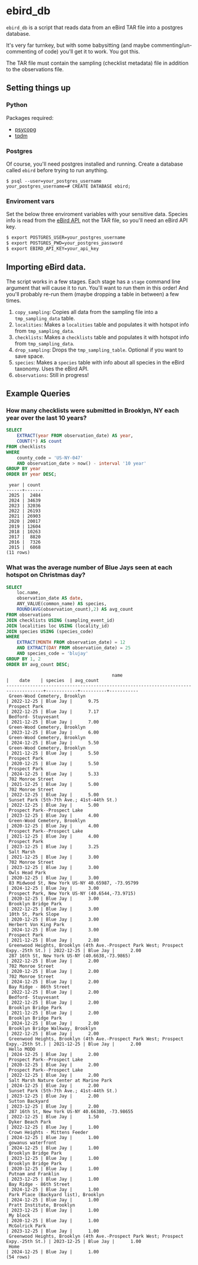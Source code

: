 # ebird_db

`ebird_db` is a script that reads data from an eBird TAR file into a postgres database.

It's very far turnkey, but with some babysitting (and maybe commenting/un-commenting of code) you'll get it to work. You got this.

The TAR file must contain the sampling (checklist metadata) file in addition to the observations file.

## Setting things up

### Python
Packages required:
* [psycopg](https://www.psycopg.org/)
* [tqdm](https://github.com/tqdm/tqdm)

### Postgres
Of course, you'll need postgres installed and running. Create a database called `ebird` before trying to run anything.
```
$ psql --user=your_postgres_username
your_postgres_username=# CREATE DATABASE ebird;
```

### Enviroment vars
Set the below three enviroment variables with your sensitive data. Species info is read from the [eBird API](https://documenter.getpostman.com/view/664302/S1ENwy59), not the TAR file, so you'll need an eBird API key.
```bash
$ export POSTGRES_USER=your_postgres_username
$ export POSTGRES_PWD=your_postgres_password
$ export EBIRD_API_KEY=your_api_key
```

## Importing eBird data.

The script works in a few stages. Each stage has a `stage` command line argument that will cause it to run. You'll want to run them in this order! And you'll probably re-run them (maybe dropping a table in between) a few times.
1. `copy_sampling`: Copies all data from the sampling file into a `tmp_sampling_data` table.
2. `localities`: Makes a `localities` table and populates it with hotspot info from `tmp_sampling_data`.
3. `checklists`: Makes a `checklists` table and populates it with hotspot info from `tmp_sampling_data`.
4. `drop_sampling`: Drops the `tmp_sampling_table`. Optional if you want to save space.
6. `species`: Makes a `species` table with info about all species in the eBird taxonomy. Uses the eBird API.
7. `observations`: Still in progress!


## Example Queries


### How many checklists were submitted in Brooklyn, NY each year over the last 10 years?
```sql
SELECT 
    EXTRACT(year FROM observation_date) AS year,
    COUNT(*) AS count
FROM checklists
WHERE
    county_code = 'US-NY-047'
    AND observation_date > now() - interval '10 year'
GROUP BY year
ORDER BY year DESC;
```
```
 year | count 
------+-------
 2025 |  2484
 2024 | 34639
 2023 | 32036
 2022 | 26193
 2021 | 26903
 2020 | 20017
 2019 | 12604
 2018 | 10263
 2017 |  8820
 2016 |  7326
 2015 |  6868
(11 rows)
```


### What was the average number of Blue Jays seen at each hotspot on Christmas day?
```sql
SELECT
    loc.name,
    observation_date AS date, 
    ANY_VALUE(common_name) AS species,
    ROUND(AVG(observation_count),2) AS avg_count
FROM observations
JOIN checklists USING (sampling_event_id)
JOIN localities loc USING (locality_id)
JOIN species USING (species_code) 
WHERE
    EXTRACT(MONTH FROM observation_date) = 12
    AND EXTRACT(DAY FROM observation_date) = 25
    AND species_code = 'blujay'
GROUP BY 1, 2
ORDER BY avg_count DESC;
```
```
                                        name                                        |    date    | species  | avg_count 
------------------------------------------------------------------------------------+------------+----------+-----------
 Green-Wood Cemetery, Brooklyn                                                      | 2022-12-25 | Blue Jay |      9.75
 Prospect Park                                                                      | 2022-12-25 | Blue Jay |      7.17
 Bedford- Stuyvesant                                                                | 2021-12-25 | Blue Jay |      7.00
 Green-Wood Cemetery, Brooklyn                                                      | 2023-12-25 | Blue Jay |      6.00
 Green-Wood Cemetery, Brooklyn                                                      | 2024-12-25 | Blue Jay |      5.50
 Green-Wood Cemetery, Brooklyn                                                      | 2021-12-25 | Blue Jay |      5.50
 Prospect Park                                                                      | 2020-12-25 | Blue Jay |      5.50
 Prospect Park                                                                      | 2024-12-25 | Blue Jay |      5.33
 702 Monroe Street                                                                  | 2021-12-25 | Blue Jay |      5.00
 702 Monroe Street                                                                  | 2022-12-25 | Blue Jay |      5.00
 Sunset Park (5th-7th Ave.; 41st-44th St.)                                          | 2022-12-25 | Blue Jay |      5.00
 Prospect Park--Prospect Lake                                                       | 2023-12-25 | Blue Jay |      4.00
 Green-Wood Cemetery, Brooklyn                                                      | 2020-12-25 | Blue Jay |      4.00
 Prospect Park--Prospect Lake                                                       | 2021-12-25 | Blue Jay |      4.00
 Prospect Park                                                                      | 2023-12-25 | Blue Jay |      3.25
 Salt Marsh                                                                         | 2021-12-25 | Blue Jay |      3.00
 702 Monroe Street                                                                  | 2023-12-25 | Blue Jay |      3.00
 Owls Head Park                                                                     | 2020-12-25 | Blue Jay |      3.00
 83 Midwood St, New York US-NY 40.65987, -73.95799                                  | 2024-12-25 | Blue Jay |      3.00
 Prospect Park, New York US-NY (40.6544,-73.9715)                                   | 2020-12-25 | Blue Jay |      3.00
 Brooklyn Bridge Park                                                               | 2022-12-25 | Blue Jay |      3.00
 10th St, Park Slope                                                                | 2020-12-25 | Blue Jay |      3.00
 Herbert Von King Park                                                              | 2024-12-25 | Blue Jay |      3.00
 Prospect Park                                                                      | 2021-12-25 | Blue Jay |      2.80
 Greenwood Heights, Brooklyn (4th Ave.-Prospect Park West; Prospect Expy.-25th St.) | 2022-12-25 | Blue Jay |      2.00
 287 16th St, New York US-NY (40.6638,-73.9865)                                     | 2022-12-25 | Blue Jay |      2.00
 702 Monroe Street                                                                  | 2020-12-25 | Blue Jay |      2.00
 702 Monroe Street                                                                  | 2024-12-25 | Blue Jay |      2.00
 Bay Ridge - 86th Street                                                            | 2022-12-25 | Blue Jay |      2.00
 Bedford- Stuyvesant                                                                | 2022-12-25 | Blue Jay |      2.00
 Brooklyn Bridge Park                                                               | 2021-12-25 | Blue Jay |      2.00
 Brooklyn Bridge Park                                                               | 2024-12-25 | Blue Jay |      2.00
 Brooklyn Bridge Walkway, Brooklyn                                                  | 2022-12-25 | Blue Jay |      2.00
 Greenwood Heights, Brooklyn (4th Ave.-Prospect Park West; Prospect Expy.-25th St.) | 2021-12-25 | Blue Jay |      2.00
 Hello MODO                                                                         | 2024-12-25 | Blue Jay |      2.00
 Prospect Park--Prospect Lake                                                       | 2020-12-25 | Blue Jay |      2.00
 Prospect Park--Prospect Lake                                                       | 2022-12-25 | Blue Jay |      2.00
 Salt Marsh Nature Center at Marine Park                                            | 2024-12-25 | Blue Jay |      2.00
 Sunset Park (5th-7th Ave.; 41st-44th St.)                                          | 2023-12-25 | Blue Jay |      2.00
 Sutton Backyard                                                                    | 2023-12-25 | Blue Jay |      2.00
 287 16th St, New York US-NY 40.66380, -73.98655                                    | 2022-12-25 | Blue Jay |      1.50
 Dyker Beach Park                                                                   | 2022-12-25 | Blue Jay |      1.00
 Crown Heights - Mittens Feeder                                                     | 2024-12-25 | Blue Jay |      1.00
 gowanus waterfront                                                                 | 2024-12-25 | Blue Jay |      1.00
 Brooklyn Bridge Park                                                               | 2023-12-25 | Blue Jay |      1.00
 Brooklyn Bridge Park                                                               | 2020-12-25 | Blue Jay |      1.00
 Putnam and Franklin                                                                | 2023-12-25 | Blue Jay |      1.00
 Bay Ridge - 86th Street                                                            | 2024-12-25 | Blue Jay |      1.00
 Park Place (Backyard list), Brooklyn                                               | 2024-12-25 | Blue Jay |      1.00
 Pratt Institute, Brooklyn                                                          | 2023-12-25 | Blue Jay |      1.00
 My block                                                                           | 2020-12-25 | Blue Jay |      1.00
 McGolrick Park                                                                     | 2023-12-25 | Blue Jay |      1.00
 Greenwood Heights, Brooklyn (4th Ave.-Prospect Park West; Prospect Expy.-25th St.) | 2023-12-25 | Blue Jay |      1.00
 Home                                                                               | 2024-12-25 | Blue Jay |      1.00
(54 rows)
```